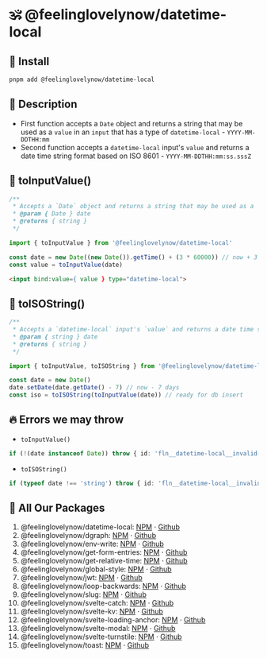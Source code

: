 # 🕉 @feelinglovelynow/datetime-local


## 💎 Install
```bash
pnpm add @feelinglovelynow/datetime-local
```


## 🙏 Description
* First function accepts a `Date` object and returns a string that may be used as a `value` in an `input` that has a type of `datetime-local` - `YYYY-MM-DDTHH:mm`
* Second function accepts a `datetime-local` input's `value` and returns a date time string format based on ISO 8601 - `YYYY-MM-DDTHH:mm:ss.sssZ`


## 💚 toInputValue()
```ts
/**
 * Accepts a `Date` object and returns a string that may be used as a `value` in an `input` that has a type of `datetime-local` - `YYYY-MM-DDTHH:mm`
 * @param { Date } date 
 * @returns { string }
 */
```
```ts
import { toInputValue } from '@feelinglovelynow/datetime-local'

const date = new Date((new Date()).getTime() + (3 * 60000)) // now + 3 minutes
const value = toInputValue(date)
```
```html
<input bind:value={ value } type="datetime-local">
```


## 💛 toISOString()
```ts
/**
 * Accepts a `datetime-local` input's `value` and returns a date time string format based on ISO 8601 - `YYYY-MM-DDTHH:mm:ss.sssZ`
 * @param { string } date 
 * @returns { string }
 */
```
```ts
import { toInputValue, toISOString } from '@feelinglovelynow/datetime-local'

const date = new Date()
date.setDate(date.getDate() - 7) // now - 7 days
const iso = toISOString(toInputValue(date)) // ready for db insert
```


## 🔥 Errors we may throw
* `toInputValue()`
```ts
if (!(date instanceof Date)) throw { id: 'fln__datetime-local__invalid-date', message: 'Please pass toInputValue() a date object', _errorData: { date } }
```
* `toISOString()`
```ts
if (typeof date !== 'string') throw { id: 'fln__datetime-local__invalid-date', message: 'Please pass toISOString() a string', _errorData: { date } }
```


## 🎁 All Our Packages
1. @feelinglovelynow/datetime-local: [NPM](https://www.npmjs.com/package/@feelinglovelynow/datetime-local) ⋅ [Github](https://github.com/feelinglovelynow/datetime-local)
1. @feelinglovelynow/dgraph: [NPM](https://www.npmjs.com/package/@feelinglovelynow/dgraph) ⋅ [Github](https://github.com/feelinglovelynow/dgraph)
1. @feelinglovelynow/env-write: [NPM](https://www.npmjs.com/package/@feelinglovelynow/env-write) ⋅ [Github](https://github.com/feelinglovelynow/env-write)
1. @feelinglovelynow/get-form-entries: [NPM](https://www.npmjs.com/package/@feelinglovelynow/get-form-entries) ⋅ [Github](https://github.com/feelinglovelynow/get-form-entries)
1. @feelinglovelynow/get-relative-time: [NPM](https://www.npmjs.com/package/@feelinglovelynow/get-relative-time) ⋅ [Github](https://github.com/feelinglovelynow/get-relative-time)
1. @feelinglovelynow/global-style: [NPM](https://www.npmjs.com/package/@feelinglovelynow/global-style) ⋅ [Github](https://github.com/feelinglovelynow/global-style)
1. @feelinglovelynow/jwt: [NPM](https://www.npmjs.com/package/@feelinglovelynow/jwt) ⋅ [Github](https://github.com/feelinglovelynow/jwt)
1. @feelinglovelynow/loop-backwards: [NPM](https://www.npmjs.com/package/@feelinglovelynow/loop-backwards) ⋅ [Github](https://github.com/feelinglovelynow/loop-backwards)
1. @feelinglovelynow/slug: [NPM](https://www.npmjs.com/package/@feelinglovelynow/slug) ⋅ [Github](https://github.com/feelinglovelynow/slug)
1. @feelinglovelynow/svelte-catch: [NPM](https://www.npmjs.com/package/@feelinglovelynow/svelte-catch) ⋅ [Github](https://github.com/feelinglovelynow/svelte-catch)
1. @feelinglovelynow/svelte-kv: [NPM](https://www.npmjs.com/package/@feelinglovelynow/svelte-kv) ⋅ [Github](https://github.com/feelinglovelynow/svelte-kv)
1. @feelinglovelynow/svelte-loading-anchor: [NPM](https://www.npmjs.com/package/@feelinglovelynow/svelte-loading-anchor) ⋅ [Github](https://github.com/feelinglovelynow/svelte-loading-anchor)
1. @feelinglovelynow/svelte-modal: [NPM](https://www.npmjs.com/package/@feelinglovelynow/svelte-modal) ⋅ [Github](https://github.com/feelinglovelynow/svelte-modal)
1. @feelinglovelynow/svelte-turnstile: [NPM](https://www.npmjs.com/package/@feelinglovelynow/svelte-turnstile) ⋅ [Github](https://github.com/feelinglovelynow/svelte-turnstile)
1. @feelinglovelynow/toast: [NPM](https://www.npmjs.com/package/@feelinglovelynow/toast) ⋅ [Github](https://github.com/feelinglovelynow/toast)
